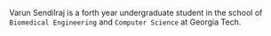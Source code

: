 Varun Sendilraj is a forth year undergraduate student in the school of `Biomedical Engineering` and `Computer Science` at Georgia Tech. 




